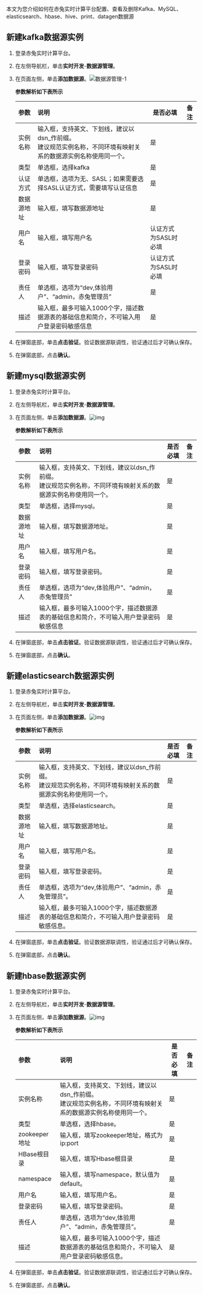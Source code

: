 本文为您介绍如何在赤兔实时计算平台配置、查看及删除Kafka、MySQL、elasticsearch、hbase、hive、print、datagen数据源

## **新建kafka数据源实例**

1. 登录赤兔实时计算平台。

2. 在左侧导航栏，单击**实时开发**-**数据源管理**。

3. 在页面左侧，单击**添加数据源**。![数据源管理-1](D:\chitu-sdp\docs\md\image\数据源管理-1.png)

   **参数解析如下表所示**

   | 参数       | 说明                                                         | 是否必填             | 备注 |
   | :--------- | :----------------------------------------------------------- | -------------------- | ---- |
   | 实例名称   | 输入框，支持英文、下划线，建议以dsn_作前缀。<br />建议规范实例名称，不同环境有映射关系的数据源实例名称使用同一个。 | 是                   |      |
   | 类型       | 单选框，选择kafka                                            | 是                   |      |
   | 认证方式   | 单选框，选项为无、SASL；如果需要选择SASL认证方式，需要填写认证信息 | 是                   |      |
   | 数据源地址 | 输入框，填写数据源地址                                       | 是                   |      |
   | 用户名     | 输入框，填写用户名                                           | 认证方式为SASL时必填 |      |
   | 登录密码   | 输入框，填写登录密码                                         | 认证方式为SASL时必填 |      |
   | 责任人     | 单选框，选项为“dev,体验用户”、“admin，赤兔管理员”            | 是                   |      |
   | 描述       | 输入框，最多可输入1000个字，描述数据源表的基础信息和简介，不可输入用户登录密码敏感信息 | 是                   |      |

4. 在弹窗底部，单击**点击验证**。验证数据源联调性，验证通过后才可确认保存。

5. 在弹窗底部，点击**确认**。



## **新建mysql数据源实例**

1. 登录赤兔实时计算平台。

2. 在左侧导航栏，单击**实时开发**-**数据源管理**。

3. 在页面左侧，单击**添加数据源**。![img](https://bg-prd-cos-bdp-1257092428.cos.ap-guangzhou.myqcloud.com/rdp-metadata/portal/2023/2/8/121678248820582.png)

   **参数解析如下表所示**

   | 参数       | 说明                                                         | 是否必填 | 备注 |
   | :--------- | :----------------------------------------------------------- | -------- | ---- |
   | 实例名称   | 输入框，支持英文、下划线，建议以dsn_作前缀。<br />建议规范实例名称，不同环境有映射关系的数据源实例名称使用同一个。 | 是       |      |
   | 类型       | 单选框，选择mysql。                                          | 是       |      |
   | 数据源地址 | 输入框，填写数据源地址。                                     | 是       |      |
   | 用户名     | 输入框，填写用户名。                                         | 是       |      |
   | 登录密码   | 输入框，填写登录密码。                                       | 是       |      |
   | 责任人     | 单选框，选项为“dev,体验用户”、“admin，赤兔管理员”            | 是       |      |
   | 描述       | 输入框，最多可输入1000个字，描述数据源表的基础信息和简介，不可输入用户登录密码敏感信息 | 是       |      |

4. 在弹窗底部，单击**点击验证**。验证数据源联调性，验证通过后才可确认保存。

5. 在弹窗底部，点击**确认**。



## **新建elasticsearch数据源实例**

1. 登录赤兔实时计算平台。

2. 在左侧导航栏，单击**实时开发**-**数据源管理**。

3. 在页面左侧，单击**添加数据源**。![img](https://bg-prd-cos-bdp-1257092428.cos.ap-guangzhou.myqcloud.com/rdp-metadata/portal/2023/2/8/121678248840425.png)

   **参数解析如下表所示**

   | 参数       | 说明                                                         | 是否必填 | 备注 |
   | :--------- | :----------------------------------------------------------- | -------- | ---- |
   | 实例名称   | 输入框，支持英文、下划线，建议以dsn_作前缀。<br />建议规范实例名称，不同环境有映射关系的数据源实例名称使用同一个。 | 是       |      |
   | 类型       | 单选框，选择elasticsearch。                                  | 是       |      |
   | 数据源地址 | 输入框，填写数据源地址。                                     | 是       |      |
   | 用户名     | 输入框，填写用户名。                                         | 是       |      |
   | 登录密码   | 输入框，填写登录密码。                                       | 是       |      |
   | 责任人     | 单选框，选项为“dev,体验用户”、“admin，赤兔管理员”。          | 是       |      |
   | 描述       | 输入框，最多可输入1000个字，描述数据源表的基础信息和简介，不可输入用户登录密码敏感信息。 | 是       |      |

4. 在弹窗底部，单击**点击验证**。验证数据源联调性，验证通过后才可确认保存。

5. 在弹窗底部，点击**确认**。



## **新建hbase数据源实例**

1. 登录赤兔实时计算平台。

2. 在左侧导航栏，单击**实时开发**-**数据源管理**。

3. 在页面左侧，单击**添加数据源**。![img](https://bg-prd-cos-bdp-1257092428.cos.ap-guangzhou.myqcloud.com/rdp-metadata/portal/2023/2/8/121678249037560.png)

   **参数解析如下表所示**

   | 参数          | 说明                                                         | 是否必填 | 备注 |
   | :------------ | :----------------------------------------------------------- | -------- | ---- |
   | 实例名称      | 输入框，支持英文、下划线，建议以dsn_作前缀。<br />建议规范实例名称，不同环境有映射关系的数据源实例名称使用同一个。 | 是       |      |
   | 类型          | 单选框，选择hbase。                                          | 是       |      |
   | zookeeper地址 | 输入框，填写zookeeper地址，格式为ip:port                     | 是       |      |
   | HBase根目录   | 输入框，填写Hbase根目录                                      | 是       |      |
   | namespace     | 输入框，填写namespace，默认值为default。                     | 是       |      |
   | 用户名        | 输入框，填写用户名。                                         | 是       |      |
   | 登录密码      | 输入框，填写登录密码。                                       | 是       |      |
   | 责任人        | 单选框，选项为“dev,体验用户”、“admin，赤兔管理员”。          | 是       |      |
   | 描述          | 输入框，最多可输入1000个字，描述数据源表的基础信息和简介，不可输入用户登录密码敏感信息。 | 是       |      |

4. 在弹窗底部，单击**点击验证**。验证数据源联调性，验证通过后才可确认保存。

5. 在弹窗底部，点击**确认**。
